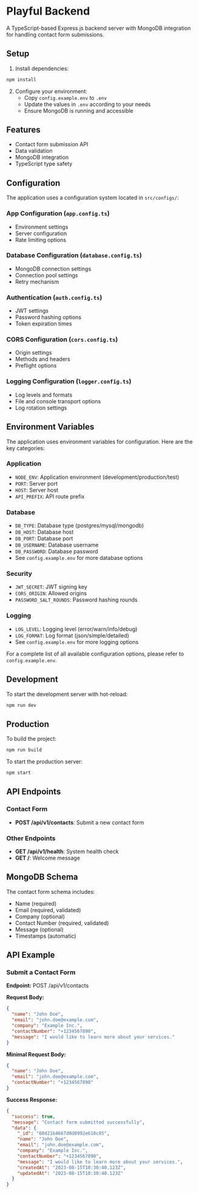 # Playful Backend

A TypeScript-based Express.js backend server with MongoDB integration for handling contact form submissions.

## Setup

1. Install dependencies:

```bash
npm install
```

2. Configure your environment:
   - Copy `config.example.env` to `.env`
   - Update the values in `.env` according to your needs
   - Ensure MongoDB is running and accessible

## Features

- Contact form submission API
- Data validation
- MongoDB integration
- TypeScript type safety

## Configuration

The application uses a configuration system located in `src/configs/`:

### App Configuration (`app.config.ts`)

- Environment settings
- Server configuration
- Rate limiting options

### Database Configuration (`database.config.ts`)

- MongoDB connection settings
- Connection pool settings
- Retry mechanism

### Authentication (`auth.config.ts`)

- JWT settings
- Password hashing options
- Token expiration times

### CORS Configuration (`cors.config.ts`)

- Origin settings
- Methods and headers
- Preflight options

### Logging Configuration (`logger.config.ts`)

- Log levels and formats
- File and console transport options
- Log rotation settings

## Environment Variables

The application uses environment variables for configuration. Here are the key categories:

### Application

- `NODE_ENV`: Application environment (development/production/test)
- `PORT`: Server port
- `HOST`: Server host
- `API_PREFIX`: API route prefix

### Database

- `DB_TYPE`: Database type (postgres/mysql/mongodb)
- `DB_HOST`: Database host
- `DB_PORT`: Database port
- `DB_USERNAME`: Database username
- `DB_PASSWORD`: Database password
- See `config.example.env` for more database options

### Security

- `JWT_SECRET`: JWT signing key
- `CORS_ORIGIN`: Allowed origins
- `PASSWORD_SALT_ROUNDS`: Password hashing rounds

### Logging

- `LOG_LEVEL`: Logging level (error/warn/info/debug)
- `LOG_FORMAT`: Log format (json/simple/detailed)
- See `config.example.env` for more logging options

For a complete list of all available configuration options, please refer to `config.example.env`.

## Development

To start the development server with hot-reload:

```bash
npm run dev
```

## Production

To build the project:

```bash
npm run build
```

To start the production server:

```bash
npm start
```

## API Endpoints

### Contact Form

- **POST /api/v1/contacts**: Submit a new contact form

### Other Endpoints

- **GET /api/v1/health**: System health check
- **GET /**: Welcome message

## MongoDB Schema

The contact form schema includes:

- Name (required)
- Email (required, validated)
- Company (optional)
- Contact Number (required, validated)
- Message (optional)
- Timestamps (automatic)

## API Example

### Submit a Contact Form

**Endpoint:** POST /api/v1/contacts

**Request Body:**

```json
{
  "name": "John Doe",
  "email": "john.doe@example.com",
  "company": "Example Inc.",
  "contactNumber": "+1234567890",
  "message": "I would like to learn more about your services."
}
```

**Minimal Request Body:**

```json
{
  "name": "John Doe",
  "email": "john.doe@example.com",
  "contactNumber": "+1234567890"
}
```

**Success Response:**

```json
{
  "success": true,
  "message": "Contact form submitted successfully",
  "data": {
    "_id": "60d21b4667d0d8992e610c85",
    "name": "John Doe",
    "email": "john.doe@example.com",
    "company": "Example Inc.",
    "contactNumber": "+1234567890",
    "message": "I would like to learn more about your services.",
    "createdAt": "2023-08-15T10:30:40.123Z",
    "updatedAt": "2023-08-15T10:30:40.123Z"
  }
}
```
